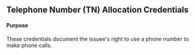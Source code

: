 ## Telephone Number (TN) Allocation Credentials

#### Purpose

These credentials document the issuee's right to use a phone number to make phone calls.
